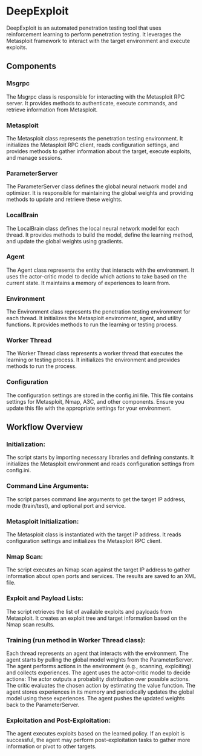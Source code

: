 # DeepExploit

DeepExploit is an automated penetration testing tool that uses reinforcement learning to perform penetration testing. It leverages the Metasploit framework to interact with the target environment and execute exploits.


## Components

### Msgrpc
The Msgrpc class is responsible for interacting with the Metasploit RPC server. It provides methods to authenticate, execute commands, and retrieve information from Metasploit.

### Metasploit
The Metasploit class represents the penetration testing environment. It initializes the Metasploit RPC client, reads configuration settings, and provides methods to gather information about the target, execute exploits, and manage sessions.

### ParameterServer
The ParameterServer class defines the global neural network model and optimizer. It is responsible for maintaining the global weights and providing methods to update and retrieve these weights.

### LocalBrain
The LocalBrain class defines the local neural network model for each thread. It provides methods to build the model, define the learning method, and update the global weights using gradients.

### Agent
The Agent class represents the entity that interacts with the environment. It uses the actor-critic model to decide which actions to take based on the current state. It maintains a memory of experiences to learn from.

### Environment
The Environment class represents the penetration testing environment for each thread. It initializes the Metasploit environment, agent, and utility functions. It provides methods to run the learning or testing process.

### Worker Thread
The Worker Thread class represents a worker thread that executes the learning or testing process. It initializes the environment and provides methods to run the process.

### Configuration
The configuration settings are stored in the config.ini file. This file contains settings for Metasploit, Nmap, A3C, and other components. Ensure you update this file with the appropriate settings for your environment.

## Workflow Overview
### Initialization:

The script starts by importing necessary libraries and defining constants.
It initializes the Metasploit environment and reads configuration settings from config.ini.

### Command Line Arguments:

The script parses command line arguments to get the target IP address, mode (train/test), and optional port and service.

### Metasploit Initialization:

The Metasploit class is instantiated with the target IP address.
It reads configuration settings and initializes the Metasploit RPC client.

### Nmap Scan:

The script executes an Nmap scan against the target IP address to gather information about open ports and services.
The results are saved to an XML file.

### Exploit and Payload Lists:

The script retrieves the list of available exploits and payloads from Metasploit.
It creates an exploit tree and target information based on the Nmap scan results.

### Training (run method in Worker Thread class):

Each thread represents an agent that interacts with the environment.
The agent starts by pulling the global model weights from the ParameterServer.
The agent performs actions in the environment (e.g., scanning, exploiting) and collects experiences.
The agent uses the actor-critic model to decide actions:
The actor outputs a probability distribution over possible actions.
The critic evaluates the chosen action by estimating the value function.
The agent stores experiences in its memory and periodically updates the global model using these experiences.
The agent pushes the updated weights back to the ParameterServer.

### Exploitation and Post-Exploitation:

The agent executes exploits based on the learned policy.
If an exploit is successful, the agent may perform post-exploitation tasks to gather more information or pivot to other targets.